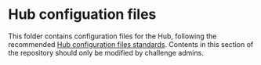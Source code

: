 # Hub configuation files

This folder contains configuration files for the Hub, following the recommended [Hub configuration files standards](https://hubdocs.readthedocs.io/en/latest/user-guide/hub-config.html).
Contents in this section of the repository should only be modified by challenge admins.
